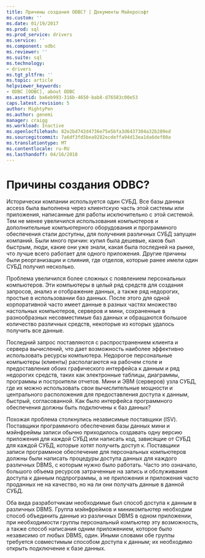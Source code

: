 ```yaml
---
title: Причины создания ODBC? | Документы Майкрософт
ms.custom: ''
ms.date: 01/19/2017
ms.prod: sql
ms.prod_service: drivers
ms.service: ''
ms.component: odbc
ms.reviewer: ''
ms.suite: sql
ms.technology:
- drivers
ms.tgt_pltfrm: ''
ms.topic: article
helpviewer_keywords:
- ODBC [ODBC], about ODBC
ms.assetid: ba6eb993-316b-4650-bab8-d76583c00e53
caps.latest.revision: 5
author: MightyPen
ms.author: genemi
manager: craigg
ms.workload: Inactive
ms.openlocfilehash: 82e2bd742d4736e75e5bfa3d6437304a32b289ed
ms.sourcegitcommit: 7a6df3fd5bea9282ecdeffa94d13ea1da6def80a
ms.translationtype: MT
ms.contentlocale: ru-RU
ms.lasthandoff: 04/16/2018
---
```

# <a name="why-was-odbc-created"></a>Причины создания ODBC?
Исторически компании используется один СУБД. Все базы данных access была выполнена через клиентскую часть этой системы или приложения, написанные для работы исключительно с этой системой. Тем не менее увеличился использования компьютеров и дополнительные компьютерного оборудования и программного обеспечения стали доступны, для получения различных СУБД запущен компаний. Были много причин: купил была дешевые, каков был быстрым, люди, какие они уже знали, какая была последней на рынке, что лучше всего работает для одного приложения. Другие причины были реорганизации и слияния, где отделов, которые ранее имели один СУБД получил несколько.  
  
 Проблема увеличился более сложных с появлением персональных компьютеров. Эти компьютеры в целый ряд средств для создания запросов, анализ и отображение данных, а также ряд недорогих, простые в использовании баз данных. После этого для одной корпоративной часто имеет данные в разных частях множество настольных компьютеров, серверов и мини, сохраненные в разнообразных несовместимые баз данных и обращаются большое количество различных средств, некоторые из которых удалось получить все данные.  
  
 Последний запрос поставляются с распространением клиента и сервера вычислений, что дает возможность наиболее эффективно использовать ресурсы компьютера. Недорогое персональные компьютеры (клиенты) располагаются на рабочем столе и предоставления обоих графического интерфейса к данным и ряд недорогих средств, таких как электронные таблицы, диаграммы, программы и построители отчетов. Мини и ЭВМ (серверов) узла СУБД, где их можно использовать свои вычислительные мощности и центрального расположения для предоставления доступа к данным, быстрый, согласованной. Как было интерфейса программного обеспечения должны быть подключены к баз данных?  
  
 Похожая проблема столкнулись независимые поставщики (ISV). Поставщики программного обеспечения базы данных мини и мэйнфреймы записи обычно приходилось создавать одну версию приложения для каждой СУБД или написать код, зависящие от СУБД для каждой СУБД, которые хотят получить доступ к. Поставщики записи программное обеспечение для персональных компьютеров должны были написать процедуры доступа данных для каждого различных DBMS, с которым нужно было работать. Часто это означало, большого объема ресурсов затраченные на запись и обслуживания доступа к данным подпрограммы, а не приложения и приложения часто проданных не на качество, но на ли они получать данные в данной СУБД.  
  
 Оба вида разработчикам необходимые был способ доступа к данным в различных DBMS. Группа мэйнфреймов и миникомпьютер необходим способ объединить данные из различных DBMS в одном приложении, при необходимости группы персональный компьютер эту возможность, а также способ написания одним приложением, которое было независимо от любых DBMS, один. Иными словами обе группы требуется совместимым способом доступа к данным; их необходимо открыть подключение к базе данных.
